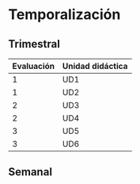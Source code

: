 # Temporalización

## Trimestral 

| Evaluación | Unidad didáctica |
|------------|------------------|
| 1          | UD1              |
| 1          | UD2              |
| 2          | UD3              |
| 2          | UD4              |
| 3          | UD5              |
| 3          | UD6              |

## Semanal
